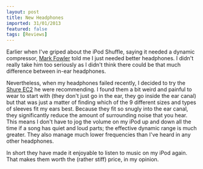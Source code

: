 ```yaml
---
layout: post
title: New Headphones
imported: 31/01/2013
featured: false
tags: [Reviews]
---
```


Earlier when I've griped about the iPod Shuffle, saying it needed a dynamic compressor,
[Mark Fowler](http://twoshortplanks.com/) told me I just needed better headphones. I
didn't really take him too seriously as I didn't think there could be that much difference
between in-ear headphones.

Nevertheless, when my headphones failed recently, I decided to try the [Shure
EC2](http://shop.ipodworld.co.uk/iPodWorldSite/product/all_iPods_Favourites/SH01.htm) he
were recommending. I found them a bit weird and painful to wear to start with (they don't
just go in the ear, they go inside the ear canal) but that was just a matter of finding
which of the 9 different sizes and types of sleeves fit my ears best. Because they fit so
snugly into the ear canal, they significantly reduce the amount of surrounding noise that
you hear. This means I don't have to jog the volume on my iPod up and down all the time if
a song has quiet and loud parts; the effective dynamic range is much greater. They also
manage much lower frequencies than I've heard in any other headphones.

In short they have made it enjoyable to listen to music on my iPod again. That makes them
worth the (rather stiff) price, in my opinion.

